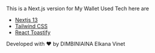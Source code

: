 This is a Next.js version for My Wallet 
Used Tech here are 
<ul>
<li>
<a href="nextjs.org">Nextjs 13</a>
</li>
<li>
<a href="tailwindcss.org">Tailwind CSS</a>
</li>
<li>
<a href="https://github.com/fkhadra/react-toastify">React Toastify</a>
</li>
</ul>

Developed with ❤️ by DIMBINIAINA Elkana Vinet